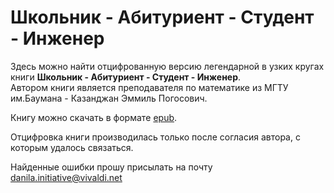 # Школьник - Абитуриент - Студент - Инженер
Здесь можно найти отцифрованную версию легендарной в узких кругах книги **Школьник - Абитуриент - Студент - Инженер**.  
Автором книги является преподавателя по математике из МГТУ им.Баумана - Казанджан Эммиль Погосович.  

Книгу можно скачать в форматe
[epub](https://github.com/danila-initiative/Schoolboy-Applicant-Student-Engineer/raw/main/%D0%A8%D0%BA%D0%BE%D0%BB%D1%8C%D0%BD%D0%B8%D0%BA%20%E2%80%94%20%D0%90%D0%B1%D0%B8%D1%82%D1%83%D1%80%D0%B8%D0%B5%D0%BD%D1%82%20%E2%80%94%20%D0%A1%D1%82%D1%83%D0%B4%D0%B5%D0%BD%D1%82%20%E2%80%94%20%D0%98%D0%BD%D0%B6%D0%B5%D0%BD%D0%B5%D1%80.epub).

Отцифровка книги производилась только после согласия автора, с которым удалось связаться.  

Найденные ошибки прошу присылать на почту danila.initiative@vivaldi.net